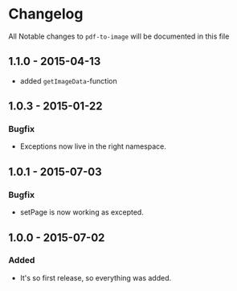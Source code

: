 # Changelog

All Notable changes to `pdf-to-image` will be documented in this file

## 1.1.0 - 2015-04-13
- added `getImageData`-function

## 1.0.3 - 2015-01-22

### Bugfix
- Exceptions now live in the right namespace.

## 1.0.1 - 2015-07-03

### Bugfix
- setPage is now working as excepted.

## 1.0.0 - 2015-07-02

### Added
- It's so first release, so everything was added.

